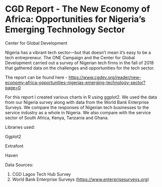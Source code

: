 # CGD Report - The New Economy of Africa: Opportunities for Nigeria’s Emerging Technology Sector
Center for Global Development

Nigeria has a vibrant tech sector—but that doesn’t mean it’s easy to be a tech entrepreneur. 
The ONE Campaign and the Center for Global Development carried out a survey of Nigerian tech firms in the fall of 2018 that gathered data on the challenges and opportunities for the tech sector.

The report can be found here - https://www.cgdev.org/reader/new-economy-africa-opportunities-nigerias-emerging-technology-sector?page=0

For this report I created various charts in R using ggplot2. We used the data from our Nigeria survey along with data from the World Bank Enterprise Surveys. We compare the responses of Nigerian tech businesses to the service industry as a whole in Nigeria. We also compare with the service sector of South Africa, Kenya, Tanzania and Ghana.

Libraries used:

Ggplot2

Extrafont

Haven

Data Sources:

1. CGD Lagos Tech Hub Survey
2. World Bank Enterprise Surveys (https://www.enterprisesurveys.org)
